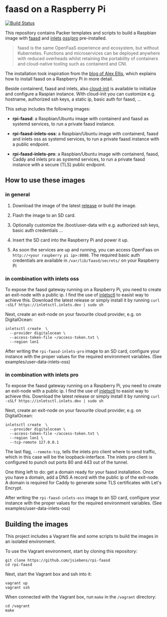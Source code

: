 # faasd on a Raspberry Pi

[![Build Status](https://travis-ci.org/jsiebens/rpi-faasd.svg?branch=master)](https://travis-ci.org/jsiebens/rpi-faasd)

This repository contains Packer templates and scripts to build a Raspbian image with [faasd](https://github.com/openfaas/faasd) and [inlets](https://inlets.dev) [oss](https://github.com/inlets/inlets)/[pro](https://github.com/inlets/inlets-pro) pre-installed.

> faasd is the same OpenFaaS experience and ecosystem, but without Kubernetes. Functions and microservices can be deployed anywhere with reduced overheads whilst retaining the portability of containers and cloud-native tooling such as containerd and CNI.

The installation took inspiration from the [blog of Alex Ellis](https://blog.alexellis.io/faasd-for-lightweight-serverless/), which explains how to install faasd on a Raspberry Pi in more detail.

Beside containerd, faasd and inlets, also [cloud-init](https://cloudinit.readthedocs.io/en/18.3/) is available to initialize and configure a Raspian instance. With cloud-init you can customize e.g. hostname, authorized ssh keys, a static ip, basic auth for faasd, ... 

This setup includes the following images:

- __rpi-faasd__: a Raspbian/Ubuntu image with containerd and faasd as systemd services, to run a private faasd instance.

- __rpi-faasd-inlets-oss__: a Raspbian/Ubuntu image with containerd, faasd and inlets oss as systemd services, to run a private faasd instance with a public endpoint.

- __rpi-faasd-inlets-pro__: a Raspbian/Ubuntu image with containerd, faasd, Caddy and inlets pro as systemd services, to run a private faasd instance with a secure (TLS) public endpoint.

## How to use these images

### in general

1. Download the image of the latest [release](https://github.com/jsiebens/rpi-faasd/releases) or build the image.

2. Flash the image to an SD card.

3. Optionally customize the /boot/user-data with e.g. authorized ssh keys, basic auth credentials ...

4. Insert the SD card into the Raspberry Pi and power it up.

5. As soon the services are up and running, you can access OpenFaas on `http://<your raspberry pi ip>:8080`. The required basic auth credentials are available in `/var/lib/faasd/secrets/` on your Raspberry Pi

### in combination with inlets oss

To expose the faasd gateway running on a Raspberry Pi, you need to create an exit-node with a public ip.
I find the use of [inletsctl](https://github.com/inlets/inletsctl) to easist way to achieve this. Download the latest release or simply install it by running `curl -sSLf https://inletsctl.inlets.dev | sudo sh`

Next, create an exit-node on your favourite cloud provider, e.g. on DigitalOcean:

```
inletsctl create  \   
  --provider digitalocean \   
  --access-token-file ~/access-token.txt \   
  --region lon1
```

After writing the `rpi-faasd-inlets-pro` image to an SD card, configure your instance with the proper values for the required environment variables. (See examples/user-data-inlets-oss)

### in combination with inlets pro

To expose the faasd gateway running on a Raspberry Pi, you need to create an exit-node with a public ip.
I find the use of [inletsctl](https://github.com/inlets/inletsctl) to easist way to achieve this. Download the latest release or simply install it by running `curl -sSLf https://inletsctl.inlets.dev | sudo sh`

Next, create an exit-node on your favourite cloud provider, e.g. on DigitalOcean:

```
inletsctl create  \   
  --provider digitalocean \   
  --access-token-file ~/access-token.txt \   
  --region lon1 \
  --tcp-remote 127.0.0.1
```

The last flag, `--remote-tcp`, tells the inlets pro client where to send traffic, which in this case will be the loopback-interface. The inlets pro client is configured to punch out ports 80 and 443 out of the tunnel.

One thing left to do: get a domain ready for your faasd installation. Once you have a domain, add a DNS A record with the public ip of the exit-node. A domain is required for Caddy to generate some TLS certificates with Let's Encrypt.

After writing the `rpi-faasd-inlets-oss` image to an SD card, configure your instance with the proper values for the required environment variables. (See examples/user-data-inlets-oss)

## Building the images

This project includes a Vagrant file and some scripts to build the images in an isolated environment.

To use the Vagrant environment, start by cloning this repository:

```
git clone https://github.com/jsiebens/rpi-faasd
cd rpi-faasd
```

Next, start the Vagrant box and ssh into it:

```
vagrant up
vagrant ssh
```

When connected with the Vagrant box, run `make` in the `/vagrant` directory:

```
cd /vagrant
make
```
